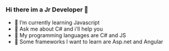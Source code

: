 ### Hi there im a Jr Developer 👋


- 🌱 I’m currently learning Javascript
- 💬 Ask me about C# and i'll help you
- 🤔 My programming languages are C# and JS
- 🌱 Some frameworks I want to learn are Asp.net and Angular
<!--
**FelipeAugustoCSharp/FelipeAugustoCSharp** is a ✨ _special_ ✨ repository because its `README.md` (this file) appears on your GitHub profile.

Here are some ideas to get you started:

- 🔭 I’m currently working on ...
- 🌱 I’m currently learning ...
- 👯 I’m looking to collaborate on ...
- 🤔 I’m looking for help with ...
- 💬 Ask me about ...
- 📫 How to reach me: ...
- 😄 Pronouns: ...
- ⚡ Fun fact: ...
-->
